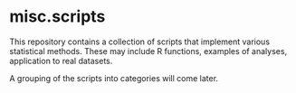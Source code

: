 # misc.scripts
This repository contains a collection of scripts that implement
various statistical methods. These may include R functions, examples
of analyses, application to real datasets.

A grouping of the scripts into categories will come later.

